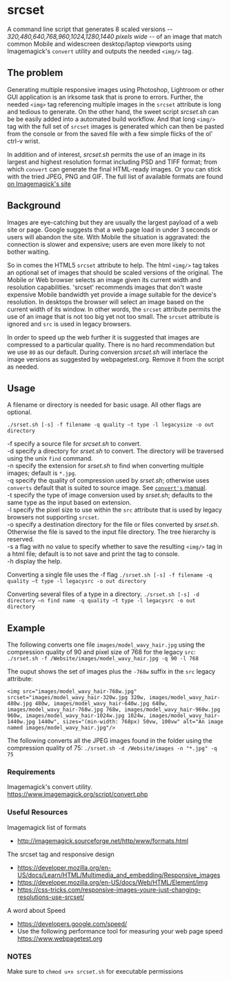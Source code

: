 # srcset

A command line script that generates 8 scaled versions -- *320,480,640,768,960,1024,1280,1440 pixels wide* -- of an image that match common Mobile and widescreen desktop/laptop viewports using Imagemagick's `convert` utility and outputs the needed `<img/>` tag.

## The problem

Generating multiple responsive images using Photoshop, Lightroom or other GUI application is an irksome task that is prone to errors. Further, the needed `<img>` tag referencing multiple images in the `srcset` attribute is long and tedious to generate. On the other hand, the sweet script *srcset.sh* can be be easily added into a automated build workflow. And that long `<img/>` tag with the full set of `srcset` images is generated which can then be pasted from the console or from the saved file with a few simple flicks of the ol' ctrl-v wrist. 

In addition and of interest, *srcset.sh* permits the use of an image in its largest and highest resolution format including PSD and TIFF format; from which `convert` can generate the final HTML-ready images. Or you can stick with the tried JPEG, PNG and GIF. The full list of available formats are found [on Imagemagick's site](http://imagemagick.sourceforge.net/http/www/formats.html)


## Background

Images are eye-catching but they are usually the largest payload of a web site or page. Google suggests that a web page load in under 3 seconds or users will abandon the site. With Mobile the situation is aggravated: the connection is slower and expensive; users are even more likely to not bother waiting.

So in comes the HTML5 `srcset` attribute to help. The html `<img/>` tag takes an optional set of images that should be scaled versions of the original. The Mobile or Web browser selects an image given its current width and resolution capabilities. 'srcset' recommends images that don't waste expensive Mobile bandwidth yet provide a image suitable for the device's resolution. In desktops the browser will select an image based on the current width of its window. In other words, the `srcset` attribute permits the use of an image that is not too big yet not too small. The `srcset` attribute is ignored and `src` is used in legacy browsers.

In order to speed up the web further it is suggested that images are compressed to a particular quality. There is no hard recommendation but we use `80` as our default. During conversion *srcset.sh* will interlace the image versions as suggested by webpagetest.org. Remove it from the script as needed.

## Usage

A filename or directory is needed for basic usage. All other flags are optional.

`./srset.sh [-s] -f filename -q quality —t type -l legacysize -o out directory`

-f   specify a source file for *srcset.sh* to convert.  
-d   specify a directory for *srset.sh* to convert. The directory will be traversed using the unix `find` command.  
-n   specify the extension for *srset.sh* to find when converting multiple images; default is `*.jpg`.  
-q   specify the quality of compression used by *srset.sh*; otherwise uses `converts` default that is suited to source image. See [`convert's` manual](https://www.imagemagick.org/script/command-line-options.php#quality).  
-t   specify the type of image conversion used by *srset.sh*; defaults to the same type as the input based on extension.  
-l   specify the pixel size to use within the `src` attribute that is used by legacy browsers not supporting `srcset`.  
-o   specify a destination directory for the file or files converted by *srset.sh*. Otherwise the file is saved to the input file directory. The tree hierarchy is reserved.  
-s   a flag with no value to specify whether to save the resulting `<img/>` tag in a html file; default is to not save and print the tag to console.  
-h   display the help.  

Converting a single file uses the -f flag
`./srset.sh [-s] -f filename -q quality —t type -l legacysrc -o out directory`

Converting several files of a type in a directory. 
`./srset.sh [-s] -d directory —n find name -q quality —t type -l legacysrc -o out directory`

## Example

The following converts one file `images/model_wavy_hair.jpg` using the compression quality of 90 and pixel size of 768 for the legacy `src`:
`./srset.sh -f /Website/images/model_wavy_hair.jpg -q 90 -l 768`

The ouput shows the set of images plus the `-768w` suffix in the `src` legacy attribute:

`<img src="images/model_wavy_hair-768w.jpg" srcset="images/model_wavy_hair-320w.jpg 320w, images/model_wavy_hair-480w.jpg 480w, images/model_wavy_hair-640w.jpg 640w, images/model_wavy_hair-768w.jpg 768w, images/model_wavy_hair-960w.jpg 960w, images/model_wavy_hair-1024w.jpg 1024w, images/model_wavy_hair-1440w.jpg 1440w", sizes="(min-width: 768px) 50vw, 100vw" alt="An image named images/model_wavy_hair.jpg"/>`


The following converts all the JPEG images  found in the folder using the compression quality of 75:
`./srset.sh -d /Website/images -n "*.jpg" -q 75`

### Requirements

Imagemagick's convert utility. https://www.imagemagick.org/script/convert.php

### Useful Resources

Imagemagick list of formats
- http://imagemagick.sourceforge.net/http/www/formats.html

The srcset tag and responsive design
- https://developer.mozilla.org/en-US/docs/Learn/HTML/Multimedia_and_embedding/Responsive_images
- https://developer.mozilla.org/en-US/docs/Web/HTML/Element/img
- https://css-tricks.com/responsive-images-youre-just-changing-resolutions-use-srcset/


A word about Speed
- https://developers.google.com/speed/
- Use the following performance tool for measuring your web page speed https://www.webpagetest.org

### NOTES

Make sure to `chmod u+x srcset.sh` for executable permissions

